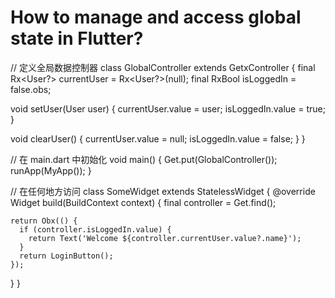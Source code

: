 # How to manage and access global state in Flutter?

// 定义全局数据控制器
class GlobalController extends GetxController {
  final Rx<User?> currentUser = Rx<User?>(null);
  final RxBool isLoggedIn = false.obs;

  void setUser(User user) {
    currentUser.value = user;
    isLoggedIn.value = true;
  }

  void clearUser() {
    currentUser.value = null;
    isLoggedIn.value = false;
  }
}

// 在 main.dart 中初始化
void main() {
  Get.put(GlobalController());
  runApp(MyApp());
}

// 在任何地方访问
class SomeWidget extends StatelessWidget {
  @override
  Widget build(BuildContext context) {
    final controller = Get.find<GlobalController>();
    
    return Obx(() {
      if (controller.isLoggedIn.value) {
        return Text('Welcome ${controller.currentUser.value?.name}');
      }
      return LoginButton();
    });
  }
}
